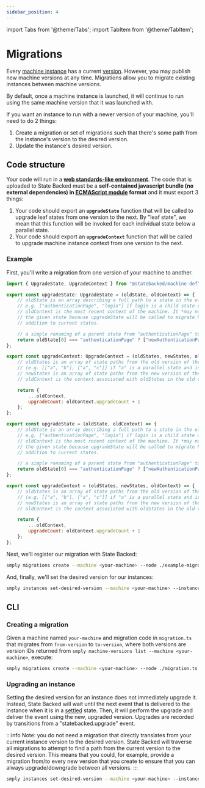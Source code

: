 ```yaml
---
sidebar_position: 4
---
```


import Tabs from '@theme/Tabs';
import TabItem from '@theme/TabItem';

# Migrations

Every [machine instance](./machine-instances) has a current [version](./machine-versions).
However, you may publish new machine versions at any time.
Migrations allow you to migrate existing instances between machine versions.

By default, once a machine instance is launched, it will continue to run using the same
machine version that it was launched with.

If you want an instance to run with a newer version of your machine, you'll need to do 2 things:
1. Create a migration or set of migrations such that there's some path from the instance's version to the desired version.
2. Update the instance's desired version.

## Code structure

Your code will run in a [**web standards-like environment**](../runtime-environment).
The code that is uploaded to State Backed must be a **self-contained javascript
bundle (no external dependencies) in [ECMAScript module](https://developer.mozilla.org/en-US/docs/Web/JavaScript/Guide/Modules#exporting_module_features)
format** and it must export 3 things:
1. Your code should export an **`upgradeState`** function that will be called to 
upgrade leaf states from one version to the next. By "leaf state", we mean that
this function will be invoked for each individual state below a parallel state.
3. Your code should export an **`upgradeContext`** function that will be called to 
upgrade machine instance context from one version to the next.

### Example

First, you'll write a migration from one version of your machine to another.

<Tabs>
<TabItem value="ts" label="Typescript">

```javascript title=example-migration.ts
import { UpgradeState, UpgradeContext } from "@statebacked/machine-def";

export const upgradeState: UpgradeState = (oldState, oldContext) => {
    // oldState is an array describing a full path to a state in the old version of the machine
    // e.g. ["authenticationPage", "login"] if login is a child state of authenticationPage.
    // oldContext is the most recent context of the machine. It *may not* be a valid context in
    // the given state because upgradeState will be called to migrate history states in
    // addition to current states.

    // a simple renaming of a parent state from "authenticationPage" to "newAuthenticationPage".
    return oldState[0] === "authenticationPage" ? ["newAuthenticationPage"].concat(oldState.slice(1)) : oldState;
};

export const upgradeContext: UpgradeContext = (oldStates, newStates, oldContext) => {
    // oldStates is an array of state paths from the old version of the machine.
    // (e.g. [["a", "b"], ["a", "c"]] if "a" is a parallel state and is in both "b" and "c").
    // newStates is an array of state paths from the new version of the machine.
    // oldContext is the context associated with oldStates in the old version of the machine.

    return {
        ...oldContext,
        upgradeCount: oldContext.upgradeCount + 1
    };
};
```

</TabItem>
<TabItem value="js" label="Javascript">

```javascript title=example-migration.js
export const upgradeState = (oldState, oldContext) => {
    // oldState is an array describing a full path to a state in the old version of the machine
    // e.g. ["authenticationPage", "login"] if login is a child state of authenticationPage.
    // oldContext is the most recent context of the machine. It *may not* be a valid context in
    // the given state because upgradeState will be called to migrate history states in
    // addition to current states.

    // a simple renaming of a parent state from "authenticationPage" to "newAuthenticationPage".
    return oldState[0] === "authenticationPage" ? ["newAuthenticationPage"].concat(oldState.slice(1)) : oldState;
};

export const upgradeContext = (oldStates, newStates, oldContext) => {
    // oldStates is an array of state paths from the old version of the machine.
    // (e.g. [["a", "b"], ["a", "c"]] if "a" is a parallel state and is in both "b" and "c").
    // newStates is an array of state paths from the new version of the machine.
    // oldContext is the context associated with oldStates in the old version of the machine.

    return {
        ...oldContext,
        upgradeCount: oldContext.upgradeCount + 1
    };
};
```

</TabItem>
</Tabs>

Next, we'll register our migration with State Backed:

```bash
smply migrations create --machine <your-machine> --node ./example-migration.ts --from ver_<from-version> --to ver_<to-version>
```

And, finally, we'll set the desired version for our instances:

```bash
smply instances set-desired-version --machine <your-machine> --instance <your-instance> --version ver_<to-version>
```

## CLI

### Creating a migration

Given a machine named `your-machine` and migration code in `migration.ts` that migrates from `from-version` to `to-version`,
where both versions are version IDs returned from `smply machine-versions list --machine <your-machine>`, execute: 

```bash
smply migrations create --machine <your-machine> --node ./migration.ts --from ver_<from-version> --to ver_<to-version>
```

### Upgrading an instance

Setting the desired version for an instance does not immediately upgrade it.
Instead, State Backed will wait until the next event that is delivered to the instance when it is in a [settled](../settling) state.
Then, it will perform the upgrade and deliver the event using the new, upgraded version.
Upgrades are recorded by transitions from a "statebacked.upgrade" event.

:::info
Note: you do not need a migration that directly translates from your current instance version to the desired version.
State Backed will traverse all migrations to attempt to find a path from the current version to the desired version.
This means that you could, for example, provide a migration from/to every new version that you create to ensure that
you can always upgrade/downgrade between all versions.
:::

```bash
smply instances set-desired-version --machine <your-machine> --instance <your-instance> --version ver_<to-version>
```
